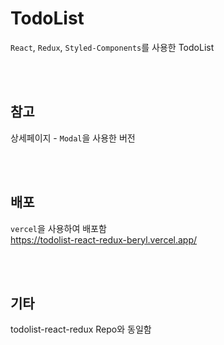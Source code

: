 # TodoList

`React`, `Redux`, `Styled-Components`를 사용한 TodoList

<br/>
<br/>

## 참고

상세페이지 - `Modal`을 사용한 버전

<br/>
<br/>

## 배포

`vercel`을 사용하여 배포함<br/>
https://todolist-react-redux-beryl.vercel.app/

<br/>
<br/>

## 기타

todolist-react-redux Repo와 동일함
